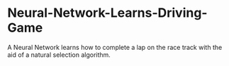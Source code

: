 # Neural-Network-Learns-Driving-Game
A Neural Network learns how to complete a lap on the race track with the aid of a natural selection algorithm.
